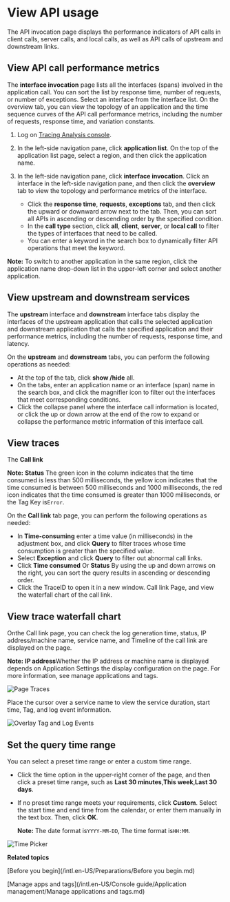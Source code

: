# View API usage

The API invocation page displays the performance indicators of API calls in client calls, server calls, and local calls, as well as API calls of upstream and downstream links.

## View API call performance metrics

The **interface invocation** page lists all the interfaces \(spans\) involved in the application call. You can sort the list by response time, number of requests, or number of exceptions. Select an interface from the interface list. On the overview tab, you can view the topology of an application and the time sequence curves of the API call performance metrics, including the number of requests, response time, and variation constants.

1.  Log on [Tracing Analysis console](https://tracing-sg.console.aliyun.com/).

2.  In the left-side navigation pane, click **application list**. On the top of the application list page, select a region, and then click the application name.

3.  In the left-side navigation pane, click **interface invocation**. Click an interface in the left-side navigation pane, and then click the **overview** tab to view the topology and performance metrics of the interface.

    -   Click the **response time**, **requests**, **exceptions** tab, and then click the upward or downward arrow next to the tab. Then, you can sort all APIs in ascending or descending order by the specified condition.
    -   In the **call type** section, click **all**, **client**, **server**, or **local call** to filter the types of interfaces that need to be called.
    -   You can enter a keyword in the search box to dynamically filter API operations that meet the keyword.

**Note:** To switch to another application in the same region, click the application name drop-down list in the upper-left corner and select another application.

## View upstream and downstream services

The **upstream** interface and **downstream** interface tabs display the interfaces of the upstream application that calls the selected application and downstream application that calls the specified application and their performance metrics, including the number of requests, response time, and latency.

On the **upstream** and **downstream** tabs, you can perform the following operations as needed:

-   At the top of the tab, click **show /hide** all.
-   On the tabs, enter an application name or an interface \(span\) name in the search box, and click the magnifier icon to filter out the interfaces that meet corresponding conditions.
-   Click the collapse panel where the interface call information is located, or click the up or down arrow at the end of the row to expand or collapse the performance metric information of this interface call.

## View traces

The **Call link**

**Note:** **Status** The green icon in the column indicates that the time consumed is less than 500 milliseconds, the yellow icon indicates that the time consumed is between 500 milliseconds and 1000 milliseconds, the red icon indicates that the time consumed is greater than 1000 milliseconds, or the Tag Key is`Error`.

On the **Call link** tab page, you can perform the following operations as needed:

-   In **Time-consuming** enter a time value \(in milliseconds\) in the adjustment box, and click **Query** to filter traces whose time consumption is greater than the specified value.
-   Select **Exception** and click **Query** to filter out abnormal call links.
-   Click **Time consumed** Or **Status** By using the up and down arrows on the right, you can sort the query results in ascending or descending order.
-   Click the TraceID to open it in a new window. Call link Page, and view the waterfall chart of the call link.

## View trace waterfall chart

Onthe Call link page, you can check the log generation time, status, IP address/machine name, service name, and Timeline of the call link are displayed on the page.

**Note:** **IP address**Whether the IP address or machine name is displayed depends on Application Settings the display configuration on the page. For more information, see manage applications and tags.

![Page Traces](../images/p53827.png "Trace page")

Place the cursor over a service name to view the service duration, start time, Tag, and log event information.

![Overlay Tag and Log Events](https://static-aliyun-doc.oss-accelerate.aliyuncs.com/assets/img/en-US/3806359851/p53828.png)

## Set the query time range

You can select a preset time range or enter a custom time range.

-   Click the time option in the upper-right corner of the page, and then click a preset time range, such as **Last 30 minutes**,**This week**,**Last 30 days**.
-   If no preset time range meets your requirements, click **Custom**. Select the start time and end time from the calendar, or enter them manually in the text box. Then, click **OK**.

    **Note:** The date format is`YYYY-MM-DD`, The time format is`HH:MM`.


![Time Picker](../images/p53830.png "Query time range selector")

**Related topics**  


[Before you begin](/intl.en-US/Preparations/Before you begin.md)

[Manage apps and tags](/intl.en-US/Console guide/Application management/Manage applications and tags.md)

